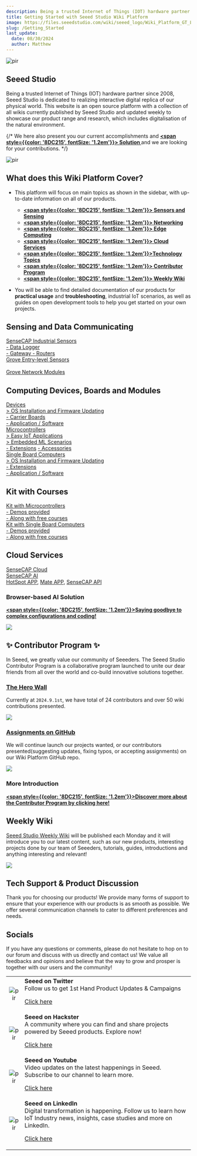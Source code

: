 ```yaml
---
description: Being a trusted Internet of Things (IOT) hardware partner since 2008, Seeed Studio is dedicated to realizing interactive digital replica of our physical world. This website is an open source platform with a collection of all wikis currently published by Seeed Studio and updated weekly to showcase our product range and research, which includes digitalisation of the natural environment.
title: Getting Started with Seeed Studio Wiki Platform
image: https://files.seeedstudio.com/wiki/seeed_logo/Wiki_Platform_GT_Logo.jpg
slug: /Getting_Started
last_update:
  date: 08/30/2024
  author: Matthew
---
```


<p style={{textAlign: 'center'}}><img src="https://files.seeedstudio.com/wiki/seeed_logo/Wiki_Platform_GT_Logo.jpg" alt="pir" width={1000} height="auto" /></p>

## Seeed Studio 

Being a trusted Internet of Things (IOT) hardware partner since 2008, Seeed Studio is dedicated to realizing interactive digital replica of our physical world. This website is an open source platform with a collection of all wikis currently published by Seeed Studio and updated weekly to showcase our product range and research, which includes digitalisation of the natural environment.

{/* We here also present you our current accomplishments and <strong><a href="/Solutions"><span style={{color: '8DC215', fontSize: '1.2em'}}>  Solution </span></a></strong> and we are looking for your contributions. */}

<p style={{textAlign: 'center'}}><img src="https://files.seeedstudio.com/wiki/New_Wiki_Platform/example/showcase2.png" alt="pir" width={1000} height="auto" /></p>

## What does this Wiki Platform Cover?

- This platform will focus on main topics as shown in the sidebar, with up-to-date information on all of our products.

  - <strong><a href="/Sensor_Network"><span style={{color: '8DC215', fontSize: '1.2em'}}> Sensors and Sensing</span></a></strong>
  - <strong><a href="/Network"><span style={{color: '8DC215', fontSize: '1.2em'}}> Networking</span></a></strong>
  - <strong><a href="/Edge_Computing"><span style={{color: '8DC215', fontSize: '1.2em'}}>  Edge Computing </span></a></strong>
  - <strong><a href="/Cloud"><span style={{color: '8DC215', fontSize: '1.2em'}}>  Cloud Services</span></a></strong>
  - <strong><a href="/topicintroduction"><span style={{color: '8DC215', fontSize: '1.2em'}}>Technology Topics</span></a></strong>
  - <strong><a href="/Contributor"><span style={{color: '8DC215', fontSize: '1.2em'}}> Contributor Program</span></a></strong>
  - <strong><a href="/weekly_wiki"><span style={{color: '8DC215', fontSize: '1.2em'}}> Weekly Wiki </span></a></strong>

- You will be able to find detailed documentation of our products for **practical usage** and **troubleshooting**, industrial IoT scenarios, as well as guides on open development tools to help you get started on your own projects.



## Sensing and Data Communicating

<div className="all_container">
  <div className="getting_started">
      <div className="start_card_wrapper">
          <a href= "https://wiki.seeedstudio.com/Sensor_Network/#industrial-sensors-and-probes" className="getting_started_label2">SenseCAP Industrial Sensors</a>
          <br/>
          <a href= "https://wiki.seeedstudio.com/Sensor_Network/#data-logger-with-configuration-guide" className="getting_started_label2"> - Data Logger</a>
          <br/>
          <a href= "https://wiki.seeedstudio.com/Sensor_Network/#gateway-for-multiple-platform" className="getting_started_label2"> - Gateway </a>
          <a href= "https://wiki.seeedstudio.com/Sensor_Network/#routers-for-other-network-infrastructure" className="getting_started_label2"> - Routers </a>
      </div>
  </div>
  <div className="getting_started">
      <div className="start_card_wrapper">
          <a href= "https://wiki.seeedstudio.com/Sensor_Network/#grove-ecosystem-sensors" className="getting_started_label2">Grove Entry-level Sensors</a>
          <br/>          <br/>
          <a href= "https://wiki.seeedstudio.com/Sensor_Network/#grove-communication-modules" className="getting_started_label2">Grove Network Modules </a>
      </div>
  </div>
</div>

## Computing Devices, Boards and Modules

<div className="all_container">
  <div className="getting_started">
      <div className="start_card_wrapper">
          <a href= "https://wiki.seeedstudio.com/Edge_Computing/#devices" className="getting_started_label2">Devices</a>
          <br/>
          <a href= "https://wiki.seeedstudio.com/Edge_Computing/#os-installation--firmware-updating" className="getting_started_label3">> OS Installation and Firmware Updating</a>
          <br/>
          <a href= "https://wiki.seeedstudio.com/Edge_Computing/#extensions--carrier-board" className="getting_started_label3">- Carrier Boards</a>
          <br/>
          <a href= "https://wiki.seeedstudio.com/Edge_Computing/#application--software" className="getting_started_label3">- Application / Software</a>
      </div>
  </div>
</div>

<div className="all_container">
  <div className="getting_started">
      <div className="start_card_wrapper">
          <a href= "https://wiki.seeedstudio.com/Edge_Computing/#microcontrollers" className="getting_started_label2">Microcontrollers</a>
          <br/>
          <a href= "https://wiki.seeedstudio.com/Edge_Computing/#easy-iot-applications" className="getting_started_label3">> Easy IoT Applications</a>
          <br/>
          <a href= "https://wiki.seeedstudio.com/Edge_Computing/#embedded-ml-scenarios" className="getting_started_label3">> Embedded ML Scenarios</a>
          <br/>
          <a href= "https://wiki.seeedstudio.com/Edge_Computing/#extensions" className="getting_started_label3">- Extensions</a>
          <a href= "https://wiki.seeedstudio.com/Edge_Computing/#accessories" className="getting_started_label3">- Accessories</a>
      </div>
  </div>
  <div className="getting_started">
      <div className="start_card_wrapper">
          <a href= "https://wiki.seeedstudio.com/Edge_Computing/#single-board-computers" className="getting_started_label2">Single Board Computers</a>
          <br/>
          <a href= "https://wiki.seeedstudio.com/Edge_Computing/#os-installation--firmware-updating-1" className="getting_started_label3">> OS Installation and Firmware Updating</a>
          <br/>
          <a href= "https://wiki.seeedstudio.com/Edge_Computing/#extensions-1" className="getting_started_label3">- Extensions</a>
          <br/>
          <a href= "https://wiki.seeedstudio.com/Edge_Computing/#application--software-1" className="getting_started_label3">- Application / Software</a>
      </div>
  </div>
</div>


## Kit with Courses

<div className="all_container">
  <div className="getting_started">
      <div className="start_card_wrapper">
          <a href= "https://wiki.seeedstudio.com/Edge_Computing/#kit-with-courses" className="getting_started_label2">Kit with Microcontrollers</a>
          <br/>
          <a href= "https://wiki.seeedstudio.com/Edge_Computing/#tutorials" className="getting_started_label3">- Demos provided</a>
          <br/>
          <a href= "https://wiki.seeedstudio.com/Edge_Computing/#kit-with-courses" className="getting_started_label3">- Along with free courses</a>
      </div>
  </div>
  <div className="getting_started">
      <div className="start_card_wrapper">
          <a href= "https://wiki.seeedstudio.com/Edge_Computing/#kit-with-courses-1" className="getting_started_label2">Kit with Single Board Computers</a>
          <br/>
          <a href= "https://wiki.seeedstudio.com/Edge_Computing/#tutorials--faq" className="getting_started_label3">- Demos provided</a>
          <br/>
          <a href= "https://wiki.seeedstudio.com/Edge_Computing/#kit-with-courses-1" className="getting_started_label3">- Along with free courses</a>
      </div>
  </div>
</div>

## Cloud Services

<div className="all_container">
  <div className="getting_started">
      <div className="start_card_wrapper">
          <a href= "https://wiki.seeedstudio.com/CloudnChain/#sensecap-cloud-production" className="getting_started_label2">SenseCAP Cloud</a>
          <br/>
          <a href= "https://wiki.seeedstudio.com/CloudnChain/#sensecap-ai" className="getting_started_label2">SenseCAP AI</a>
          <br/><a href= "https://wiki.seeedstudio.com/CloudnChain/#sensecap-hotspot-app" className="getting_started_label3">HotSpot APP</a>,
          <a href= "https://wiki.seeedstudio.com/CloudnChain/#sensecap-mate-app" className="getting_started_label3">Mate APP</a>,
          <a href= "https://wiki.seeedstudio.com/CloudnChain/#sensecap-api" className="getting_started_label3">SenseCAP API</a>
      </div>
  </div>
</div>

### Browser-based AI Solution

<strong><a href="https://sensecraft.seeed.cc/ai/#/model"><span style={{color: '8DC215', fontSize: '1.2em'}}>Saying goodbye to complex configurations and coding!</span></a></strong>

![](https://sensecraft.seeed.cc/wp-content/uploads/2023/11/%E5%88%87%E5%9B%BE-139@2x.png)

## ✨ Contributor Program ✨ 

In Seeed, we greatly value our community of Seeeders. The Seeed Studio Contributor Program is a collaborative program launched to unite our dear friends from all over the world and co-build innovative solutions together.

### [The Hero Wall](/contributors)

Currently at `2024.9.1st`, we have total of 24 contributors and over 50 wiki contributions presented.

![](https://files.seeedstudio.com/wiki/wiki-platform/contributor/contributors.png)

### [Assignments on GitHub](https://github.com/orgs/Seeed-Studio/projects/6/views/1)

We will continue launch our projects wanted, or our contributors presented(suggesting updates, fixing typos, or accepting assignments) on our Wiki Platform GitHub repo.

![](https://files.seeedstudio.com/wiki/wiki-platform/contributor/github_assignment_2.png)

### More Introduction

<strong><a href="/Contributor"><span style={{color: '8DC215', fontSize: '1.2em'}}>Discover more about the Contributor Program by clicking here!</span></a></strong>

## Weekly Wiki

[Seeed Studio Weekly Wiki](/weekly_wiki) will be published each Monday and it will introduce you to our latest content, such as our new products, interesting projects done by our team of Seeeders, tutorials, guides, introductions and anything interesting and relevant!

![](https://files.seeedstudio.com/wiki/IndexWiki/logo.png)

## Tech Support & Product Discussion

Thank you for choosing our products! We provide many forms of support to ensure that your experience with our products is as smooth as possible. We offer several communication channels to cater to different preferences and needs.

<div className="button_tech_support_container">
<a href="https://forum.seeedstudio.com/" className="button_forum"></a> 
<a href="https://www.seeedstudio.com/contacts" className="button_email"></a>
</div>

<div className="button_tech_support_container">
<a href="https://discord.gg/eWkprNDMU7" className="button_discord"></a> 
<a href="https://github.com/Seeed-Studio/wiki-documents/discussions/69" className="button_discussion"></a>
</div>

## Socials

If you have any questions or comments, please do not hesitate to hop on to our forum and discuss with us directly and contact us! We value all feedbacks and opinions and believe that the way to grow and prosper is together with our users and the community!

<table align="center">
  <tbody>
    <tr>
      <td align="center"><p style={{textAlign: 'center'}}><img src="https://files.seeedstudio.com/wiki/IndexWiki/Twitter1.png" alt="pir" width={60} height="auto" /></p></td>
      <td align="left"><strong>Seeed on Twitter</strong><br />Follow us to get 1st Hand Product Updates &amp; Campaigns<p><a href="https://twitter.com/seeedstudio" target="_blank">Click here</a></p></td>
    </tr>
    <tr>
      <td align="center"><p style={{textAlign: 'center'}}><img src="https://files.seeedstudio.com/wiki/IndexWiki/hackster1.png" alt="pir" width={200} height="auto" /></p></td>
      <td align="left"><strong>Seeed on Hackster</strong><br />A community where you can find and share projects powered by Seeed products. Explore now!<p><a href="https://www.hackster.io/seeed" target="_blank">Click here</a></p></td>
    </tr>
    <tr>
      <td align="center"><p style={{textAlign: 'center'}}><img src="https://files.seeedstudio.com/wiki/IndexWiki/YouTube.png" alt="pir" width={300} height="auto" /></p></td>
      <td align="left"><strong>Seeed on Youtube</strong><br />Video updates on the latest happenings in Seeed. Subscribe to our channel to learn more.<p><a href="http://www.youtube.com/c/SeeedStudioSZ" target="_blank">Click here</a></p></td>
    </tr>
    <tr>
      <td align="center"><p style={{textAlign: 'center'}}><img src="https://files.seeedstudio.com/wiki/IndexWiki/LinkedIn_Logo.png" alt="pir" width={300} height="auto" /></p></td>
      <td align="left"><strong>Seeed on LinkedIn</strong><br />Digital transformation is happening. Follow us to learn how IoT Industry news, insights, case studies and more on LinkedIn.<p><a href="https://www.linkedin.com/company/seeedstudio" target="_blank">Click here</a></p></td>
    </tr>
  </tbody>
</table>
